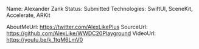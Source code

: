 Name: Alexander Zank
Status: Submitted
Technologies: SwiftUI, SceneKit, Accelerate, ARKit

AboutMeUrl: https://twitter.com/AlexLikePlus
SourceUrl: https://github.com/AlexLike/WWDC20Playground
VideoUrl: https://youtu.be/k_1tqM6LmV0

<!---
EXAMPLE
Name: John Appleseed
Status: Submitted <or> Winner <or> Distinguished <or> Rejected
Technologies: SwiftUI, RealityKit, CoreGraphic

AboutMeUrl: https://linkedin.com/in/johnappleseed
SourceUrl: https://github.com/johnappleseed/wwdc2025
VideoUrl: https://youtu.be/ABCDE123456
-->
